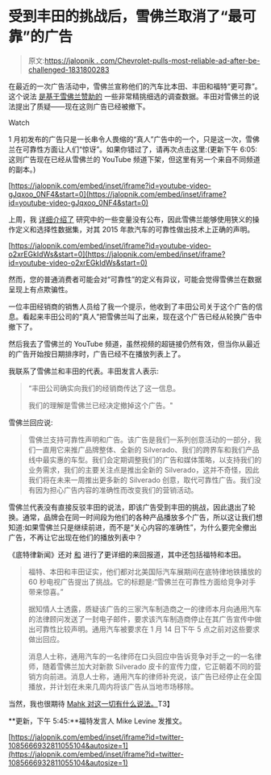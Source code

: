 # 受到丰田的挑战后，雪佛兰取消了“最可靠”的广告

> 原文:[https://jalopnik . com/Chevrolet-pulls-most-reliable-ad-after-be-challenged-1831800283](https://jalopnik.com/chevrolet-pulls-most-reliable-ad-after-being-challenged-1831800283)

在最近的一次广告活动中，雪佛兰宣称他们的汽车比本田、丰田和福特“更可靠”。这个说法 [是基于雪佛兰赞助的](https://jalopnik.com/the-truth-behind-chevrolet-s-real-people-claim-that-its-1831604863) 一些非常精挑细选的调查数据。丰田对雪佛兰的说法提出了质疑——现在这则广告已经被撤下。

Watch

1 月初发布的广告只是一长串令人畏缩的“真人”广告中的一个，只是这一次，雪佛兰在可靠性方面让人们“惊讶”。如果你错过了，请再次点击这里:(更新下午 6:05:这则广告现在已经从雪佛兰的 YouTube 频道下架，但这里有另一个来自不同频道的副本。)

 [https://jalopnik.com/embed/inset/iframe?id=youtube-video-gJqxoo_0NF4&start=0](https://jalopnik.com/embed/inset/iframe?id=youtube-video-gJqxoo_0NF4&start=0) 

上周，我 [详细介绍了](https://jalopnik.com/the-truth-behind-chevrolet-s-real-people-claim-that-its-1831604863#_ga=2.46658407.1536951610.1547518424-697122821.1538953222) 研究中的一些变量没有公布，因此雪佛兰能够使用狭义的操作定义和选择性数据集，对其 2015 年款汽车的可靠性做出技术上正确的声明。

 [https://jalopnik.com/embed/inset/iframe?id=youtube-video-o2xrEGkIdWs&start=0](https://jalopnik.com/embed/inset/iframe?id=youtube-video-o2xrEGkIdWs&start=0) 

然而，您的普通消费者可能会对“可靠性”的定义有异议，可能会觉得雪佛兰在数据呈现上有点欺骗性。

一位丰田经销商的销售人员给了我一个提示，他收到了丰田公司关于这个广告的信息。看起来丰田公司的“真人”把雪佛兰叫了出来，现在这个广告已经从轮换广告中撤下了。

然后我去了雪佛兰的 YouTube 频道，虽然视频的超链接仍然有效，但当你从最近的广告开始按日期排序时，广告已经不在播放列表上了。

我联系了雪佛兰和丰田的代表。丰田发言人表示:

> “丰田公司确实向我们的经销商传达了这一信息。
> 
> 我们的理解是雪佛兰已经决定撤掉这个广告。"

雪佛兰回应说:

> 雪佛兰支持可靠性声明和广告。该广告是我们一系列创意活动的一部分，我们一直用它来推广品牌整体、全新的 Silverado、我们的跨界车和我们产品线中最实惠的车型。我们会定期调整我们的广告和媒体策略，以支持我们的业务需求，我们的主要关注点是推出全新的 Silverado，这并不奇怪，因此我们将在未来一周推出更多新的 Silverado 创意，取代可靠性广告。我们没有因为担心广告内容的准确性而改变我们的营销活动。

雪佛兰代表没有直接反驳丰田的说法，即该广告受到丰田的挑战，因此退出了轮换。通常，品牌会在同一时间段为他们的各种产品播放多个广告，所以这让我们想知道:如果雪佛兰只是继续前进，而不是“关心内容的准确性”，为什么要完全撤出广告，不再让它出现在他们的播放列表中？

《底特律新闻》还对 [和](https://www.detroitnews.com/story/business/autos/general-motors/2019/01/16/chevrolet-ad-stop-airing-after-challenges-ford-toyota-honda/2585826002/) 进行了更详细的来回报道，其中还包括福特和本田。

> 福特、本田和丰田证实，他们都对北美国际汽车展期间在底特律地铁播放的 60 秒电视广告提出了挑战。它的标题是:“雪佛兰在可靠性方面给竞争对手带来惊喜。”
> 
> 据知情人士透露，质疑该广告的三家汽车制造商之一的律师本月向通用汽车的法律顾问发送了一封电子邮件，要求该汽车制造商停止在其广告宣传中做出可靠性比较声明。通用汽车被要求在 1 月 14 日下午 5 点之前对这些要求做出回应。
> 
> 消息人士称，通用汽车的一名律师在口头回应中告诉竞争对手之一的一名律师，随着雪佛兰加大对新款 Silverado 皮卡的宣传力度，它正朝着不同的营销方向前进。消息人士称，通用汽车的律师补充说，该广告已经停止在全国播放，并计划在未来几周内将该广告从当地市场移除。

当然，我也很期待 [Mahk 对这一切有什么说法。](https://jalopnik.com/mahk-is-back-to-take-down-another-chevy-real-people-tru-1830082333)T3】

**更新，下午 5:45:**福特发言人 Mike Levine 发推文。

 [https://jalopnik.com/embed/inset/iframe?id=twitter-1085666932811055104&autosize=1](https://jalopnik.com/embed/inset/iframe?id=twitter-1085666932811055104&autosize=1)